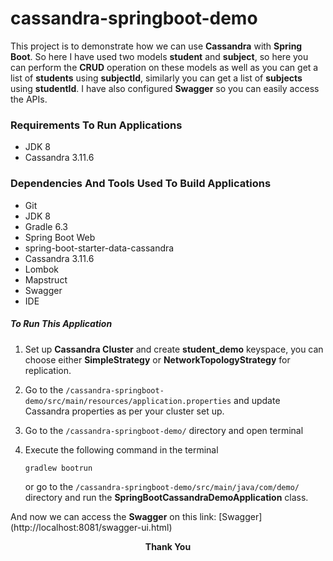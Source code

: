 # cassandra-springboot-demo
This project is to demonstrate how we can use **Cassandra** with **Spring Boot**. So here I have used two models **student** and **subject**, so here you can perform the **CRUD** operation on these models as well as you can get a list of **students** using **subjectId**, similarly you can get a list of **subjects** using **studentId**. I have also configured **Swagger** so you can easily access the APIs.

### Requirements To Run Applications
* JDK 8
* Cassandra 3.11.6

### Dependencies And Tools Used To Build Applications
* Git
* JDK 8
* Gradle 6.3
* Spring Boot Web
* spring-boot-starter-data-cassandra
* Cassandra 3.11.6
* Lombok
* Mapstruct
* Swagger
* IDE

##### To Run This Application
1. Set up **Cassandra Cluster** and create **student_demo** keyspace, you can choose either **SimpleStrategy** or **NetworkTopologyStrategy** for replication.

2. Go to the `/cassandra-springboot-demo/src/main/resources/application.properties` and update Cassandra properties as per your cluster set up.

1. Go to the `/cassandra-springboot-demo/` directory and 
open terminal

2. Execute the following command in the terminal

       gradlew bootrun
   
   or go to the `/cassandra-springboot-demo/src/main/java/com/demo/` directory and run the **SpringBootCassandraDemoApplication** class.
       
And now we can access the **Swagger** on this link: 
[Swagger] (http://localhost:8081/swagger-ui.html)

<p align="center">
  <b>Thank You</b>
</p>